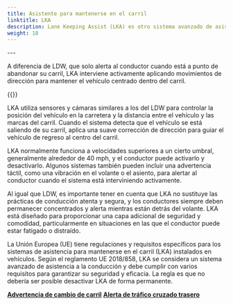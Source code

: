 ```yaml
---
title: Asistente para mantenerse en el carril
linktitle: LKA
description: Lane Keeping Assist (LKA) es otro sistema avanzado de asistencia al conductor (ADAS) que ayuda a los conductores a permanecer dentro de su carril mientras conducen.
weight: 18
---
```

<!-- markdownlint-disable MD033 -->---

A diferencia de LDW, que solo alerta al conductor cuando está a punto de abandonar su carril, LKA interviene activamente aplicando movimientos de dirección para mantener el vehículo centrado dentro del carril.

{{<evkxdisplayaddarticle />}}

LKA utiliza sensores y cámaras similares a los del LDW para controlar la posición del vehículo en la carretera y la distancia entre el vehículo y las marcas del carril. Cuando el sistema detecta que el vehículo se está saliendo de su carril, aplica una suave corrección de dirección para guiar el vehículo de regreso al centro del carril.

LKA normalmente funciona a velocidades superiores a un cierto umbral, generalmente alrededor de 40 mph, y el conductor puede activarlo y desactivarlo. Algunos sistemas también pueden incluir una advertencia táctil, como una vibración en el volante o el asiento, para alertar al conductor cuando el sistema está interviniendo activamente.

Al igual que LDW, es importante tener en cuenta que LKA no sustituye las prácticas de conducción atenta y segura, y los conductores siempre deben permanecer concentrados y alerta mientras están detrás del volante. LKA está diseñado para proporcionar una capa adicional de seguridad y comodidad, particularmente en situaciones en las que el conductor puede estar fatigado o distraído.

La Unión Europea (UE) tiene regulaciones y requisitos específicos para los sistemas de asistencia para mantenerse en el carril (LKA) instalados en vehículos. Según el reglamento UE 2018/858, LKA se considera un sistema avanzado de asistencia a la conducción y debe cumplir con varios requisitos para garantizar su seguridad y eficacia. La regla es que no debería ser posible desactivar LKA de forma permanente.

<div class="mt-3 mb-3">
     <a href="../lanedeparturewarning/" class="text-decoration-none text-black"><strong><i class="bi-arrow-left"></i> Advertencia de cambio de carril</strong></a>
     <a href="../rearcrosstrafficalert/" class="text-decoration-none text-black float-end"><strong>Alerta de tráfico cruzado trasero <i class="bi-arrow-right"></i></strong></a>
</div>
